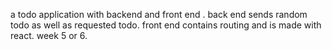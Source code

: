 a todo application with backend and front end .
back end sends random todo as well as requested todo.
front end contains routing and is made with react.
week 5 or 6.
